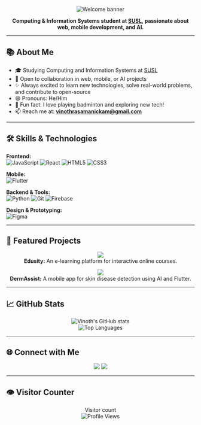 <p align="center">
  <img src="https://capsule-render.vercel.app/api?type=waving&color=gradient&height=170&section=header&text=Hi,%20I'm%20Vinoth%20Rasamanickam!%20👋&fontSize=32&fontAlign=50&fontColor=ffffff" alt="Welcome banner" />
</p>

<p align="center">
  <b>Computing & Information Systems student at <a href="https://www.sab.ac.lk/">SUSL</a>, passionate about web, mobile development, and AI.</b>
</p>

---

## 📚 About Me

- 🎓 Studying Computing and Information Systems at <a href="https://www.sab.ac.lk/">SUSL</a>
- 🤝 Open to collaboration in web, mobile, or AI projects
- ✨ Always excited to learn new technologies, solve real-world problems, and contribute to open-source
- 😄 Pronouns: He/Him
- 🏸 Fun fact: I love playing badminton and exploring new tech!
- 📫 Reach me at: **vinothrasamanickam@gmail.com**

---

## 🛠 Skills & Technologies

**Frontend:**  
![JavaScript](https://img.shields.io/badge/-JavaScript-black?style=flat-square&logo=javascript)
![React](https://img.shields.io/badge/-React-black?style=flat-square&logo=react)
![HTML5](https://img.shields.io/badge/-HTML5-black?style=flat-square&logo=html5)
![CSS3](https://img.shields.io/badge/-CSS3-black?style=flat-square&logo=css3)

**Mobile:**  
![Flutter](https://img.shields.io/badge/-Flutter-black?style=flat-square&logo=flutter)

**Backend & Tools:**  
![Python](https://img.shields.io/badge/-Python-black?style=flat-square&logo=Python)
![Git](https://img.shields.io/badge/-Git-black?style=flat-square&logo=git)
![Firebase](https://img.shields.io/badge/-Firebase-black?style=flat-square&logo=firebase)

**Design & Prototyping:**  
![Figma](https://img.shields.io/badge/-Figma-black?style=flat-square&logo=figma)

---

## 🚀 Featured Projects

<p align="center">
<a href="https://github.com/vinoth1211/Edusity">
  <img align="center" src="https://github-readme-stats.vercel.app/api/pin/?username=vinoth1211&repo=Edusity&theme=radical" />
</a>
<br>
<b>Edusity:</b> An e-learning platform for interactive online courses.
</p>

<p align="center">
<a href="https://github.com/vinoth1211/DermAssist">
  <img align="center" src="https://github-readme-stats.vercel.app/api/pin/?username=vinoth1211&repo=DermAssist&theme=radical" />
</a>
<br>
<b>DermAssist:</b> A mobile app for skin disease detection using AI and Flutter.
</p>

---

## 📈 GitHub Stats

<p align="center">
  <img src="https://github-readme-stats.vercel.app/api?username=vinoth1211&show_icons=true&theme=radical" alt="Vinoth's GitHub stats" />
  <br />
  <img src="https://github-readme-stats.vercel.app/api/top-langs/?username=vinoth1211&layout=compact&theme=radical" alt="Top Languages" />
</p>

---

## 🌐 Connect with Me

<p align="center">
  <a href="mailto:vinothrasamanickam@gmail.com"><img src="https://img.shields.io/badge/-Gmail-D14836?style=flat-square&logo=Gmail&logoColor=white"/></a>
  <a href="https://www.linkedin.com/in/vinoth-rasamanickam-537597302"><img src="https://img.shields.io/badge/-LinkedIn-0077B5?style=flat-square&logo=Linkedin&logoColor=white"/></a>
</p>

---

## 👁️ Visitor Counter


<p align="center">
  Visitor count<br>
  <img src="https://komarev.com/ghpvc/?username=vinoth1211&style=flat-square" alt="Profile Views" />
</p>
